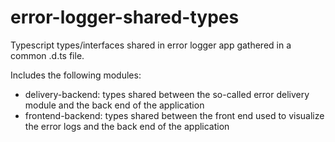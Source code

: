 # error-logger-shared-types

Typescript types/interfaces shared in error logger app gathered in a common .d.ts file.

Includes the following modules:
- delivery-backend: types shared between the so-called error delivery module and the back end of the application
- frontend-backend: types shared between the front end used to visualize the error logs and the back end of the application
